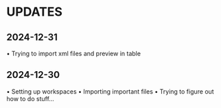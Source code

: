 # UPDATES
## 2024-12-31
• Trying to import xml files and preview in table

## 2024-12-30
• Setting up workspaces
• Importing important files 
• Trying to figure out how to do stuff...
